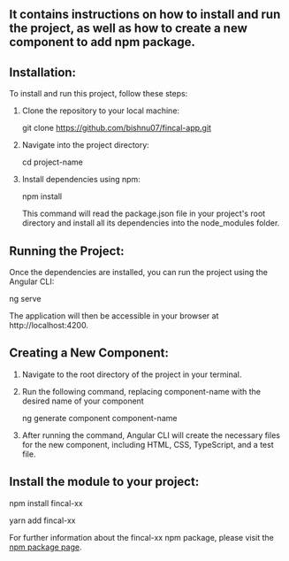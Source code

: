 ## It contains instructions on how to install and run the project, as well as how to create a new component to add npm package.

## Installation:

To install and run this project, follow these steps:

1. Clone the repository to your local machine:

    git clone https://github.com/bishnu07/fincal-app.git

2. Navigate into the project directory:

    cd project-name

3. Install dependencies using npm:

    npm install

    This command will read the package.json file in your project's root directory and install all its dependencies into the node_modules folder.

## Running the Project:

   Once the dependencies are installed, you can run the project using the Angular CLI:

   ng serve

   The application will then be accessible in your browser at http://localhost:4200.

## Creating a New Component:

1. Navigate to the root directory of the project in your terminal.

2. Run the following command, replacing component-name with the desired name of your component

   ng generate component component-name

3. After running the command, Angular CLI will create the necessary files for the new component, including HTML, CSS, TypeScript, and a test file.

## Install the module to your project:

   npm install fincal-xx

   yarn add fincal-xx

   For further information about the fincal-xx npm package, please visit the [npm package page](https://www.npmjs.com/package/fincal-xx).
